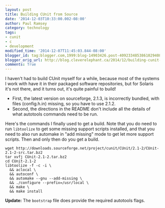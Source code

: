 ```yaml
---
layout: post
title: Building CUnit from Source
date: '2014-12-03T10:33:00.002-08:00'
author: Paul Ramsey
category: technology
tags:
- cunit
- c
- development
modified_time: '2014-12-07T11:45:03.844-08:00'
blogger_id: tag:blogger.com,1999:blog-14903426.post-4092334853861029408
blogger_orig_url: http://blog.cleverelephant.ca/2014/12/building-cunit-from-source.html
comments: True
---
```


I haven't had to build CUnit myself for a while, because most of the systems I work with have it in their packaged software repositories, but for Solaris it's not there, and it turns out, it's quite painful to build! 

* First, the latest version on sourceforge, 2.1.3, is incorrectly bundled, with files (config.h.in) missing, so you have to use 2.1.2. 
* Second, the directions in the README don't include all the details of what autotools commands need to be run. 

Here's the commands I finally used to get a build. Note that you do need to run `libtoolize` to get some missing support scripts installed, and that you need to also run automake in "add missing" mode to get let more support scripts. Then and only then do you get a build. 

    wget http://downloads.sourceforge.net/project/cunit/CUnit/2.1-2/CUnit-2.1-2-src.tar.bz2
    tar xvfj CUnit-2.1-2.tar.bz2
    cd CUnit-2.1-2
    libtoolize -f -c -i \
      && aclocal \
      && autoconf \
      && automake --gnu --add-missing \
      && ./configure --prefix=/usr/local \
      && make \
      && make install
      
**Update:** The `bootstrap` file does provide the required autotools flags.
